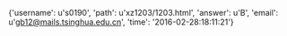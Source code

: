 {'username': u's0190', 'path': u'xz1203/1203.html', 'answer': u'B', 'email': u'gb12@mails.tsinghua.edu.cn', 'time': '2016-02-28:18:11:21'}